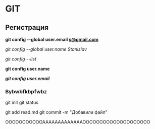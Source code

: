 ﻿# GIT

## Регистрация

**git config --global user.email s@gmail.com**

*git config --global user.name Stanislav*

_git config --list_

__git config user.name__

***git config user.email***

### Bybwbfkbpfwbz
git init 
git status

git add read.md
git commit -m "Добавили файл"

OOOOOOOOOOOAAAAAAAAAAAAAOOOOOOOOOOOOOOOOOOOO
